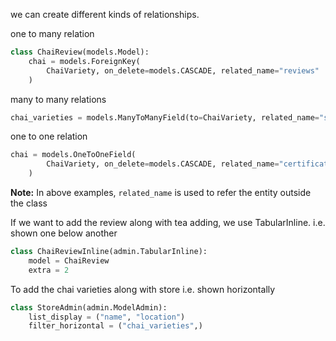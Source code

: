 we can create different kinds of relationships.

one to many relation
```python
class ChaiReview(models.Model):
    chai = models.ForeignKey(
        ChaiVariety, on_delete=models.CASCADE, related_name="reviews"
    )
```


many to many relations
```python
chai_varieties = models.ManyToManyField(to=ChaiVariety, related_name="stores")
```

one to one relation
```python
chai = models.OneToOneField(
        ChaiVariety, on_delete=models.CASCADE, related_name="certificate"
    )
```

**Note:** In above examples, `related_name` is used to refer the entity outside the class

If we want to add the review along with tea adding, we use TabularInline. i.e. shown one below another
```python
class ChaiReviewInline(admin.TabularInline):
    model = ChaiReview
    extra = 2
```

To add the chai varieties along with store i.e. shown horizontally
```python
class StoreAdmin(admin.ModelAdmin):
    list_display = ("name", "location")
    filter_horizontal = ("chai_varieties",)
```